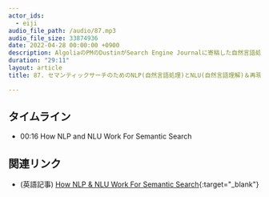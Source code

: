 ```yaml
---
actor_ids:
  - eiji
audio_file_path: /audio/87.mp3
audio_file_size: 33874936
date: 2022-04-28 00:00:00 +0900
description: AlgoliaのPMのDustinがSearch Engine Journalに寄稿した自然言語処理と自然言語理解、および、それによるRecallとPrecisionに関する記事について話しました
duration: "29:11"
layout: article
title: 87. セマンティックサーチのためのNLP(自然言語処理)とNLU(自然言語理解)＆再現率と適合率

---
```


## タイムライン

- 00:16 How NLP and NLU Work For Semantic Search

## 関連リンク

- (英語記事) [How NLP & NLU Work For Semantic Search](https://www.searchenginejournal.com/nlp-nlu-semantic-search/444694/){:target="_blank"}